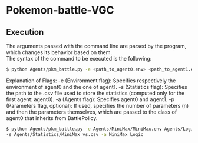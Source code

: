 # Pokemon-battle-VGC
## Execution
The arguments passed with the command line are parsed by the program, which changes its behavior based on them.  
The syntax of the command to be executed is the following:

```bash
$ python Agents/pkm_battle.py -e <path_to_agent0.env> <path_to_agent1.env> -s <path_to_statistics.csv> -a <agent0> <agent1> -p <n> <param_1>=<value_1>:<type_1> ... <param_n>=<value_n>:<type_n>
```

Explanation of Flags:
-e (Environment flag): Specifies respectively the environment of agent0 and the one of agent1.
-s (Statistics flag): Specifies the path to the .csv file used to store the statistics (computed only for the first agent: agent0).
-a (Agents flag): Specifies agent0 and agent1.
-p (Parameters flag, optional): If used, specifies the number of parameters (n) and then the parameters themselves, which are passed to the class of agent0 that inherits from BattlePolicy.

```bash
$ python Agents/pkm_battle.py -e Agents/MiniMax/MiniMax.env Agents/Logic/Logic.env \
-s Agents/Statistics/MiniMax_vs.csv -a MiniMax Logic
```
 
